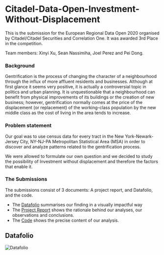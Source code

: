 # Citadel-Data-Open-Investment-Without-Displacement
This is the submission for the European Regional Data Open 2020 organised by Citadel/Citadel Securities and Correlation One. It was awarded 3rd Place in the competition.

Team members: Xinyi Xu, Sean Nassimiha, Joel Perez and Pei Dong.

### Background

Gentrification is the process of changing the character of a neighbourhood through the influx of more affluent residents and businesses. Although at first glance it seems very positive, it is actually a controversial topic in politics and urban planning. It is unquestionable that a neighbourhood can benefit from physical improvements of its buildings or the creation of new business; however, gentrification normally comes at the price of the displacement (or replacement) of the working-class population by the new middle class as the cost of living in the area tends to increase.

### Problem statement

Our goal was to use census data for every tract in the New York-Newark-Jersey City, NY-NJ-PA Metropolitan Statistical Area (MSA) in order to discover and analyze patterns related to the gentrification process.

We were allowed to formulate our own question and we decided to study the possibility of Investment without displacement and therefore the factors that enable it.

### The Submissions

The submissions consist of 3 documents: A project report, and Datafolio, and the code. 

- The [Datafolio](https://github.com/SeanNassimiha/Citadel-Data-Open-Investment-Without-Displacement/blob/main/Datafolio.png) summarises our finding in a visually impactful way
- The [Project Report](https://github.com/SeanNassimiha/Citadel-Data-Open-Investment-Without-Displacement/blob/main/Report.pdf) shows the rationale behind our analyses, our observations and conclusions.
- The [Code](https://github.com/SeanNassimiha/Citadel-Data-Open-Investment-Without-Displacement/blob/main/InvestmentWithoutDisplacement.ipynb) shows the precise content of our analysis. 

## Datafolio

![Datafolio](https://github.com/SeanNassimiha/Citadel-Data-Open-Investment-Without-Displacement/blob/main/Datafolio.png?raw=true)
